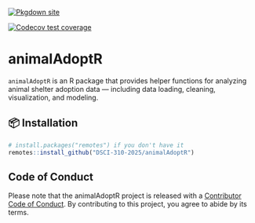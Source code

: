 [![Pkgdown site](https://img.shields.io/badge/docs-pkgdown-blue)](https://dsci-310-2025.github.io/animalAdoptR/)

<!-- badges: start -->
[![Codecov test coverage](https://codecov.io/gh/DSCI-310-2025/animalAdoptR/graph/badge.svg)](https://app.codecov.io/gh/DSCI-310-2025/animalAdoptR)
<!-- badges: end -->

# animalAdoptR

`animalAdoptR` is an R package that provides helper functions for analyzing animal shelter adoption data — including data loading, cleaning, visualization, and modeling.

## 📦 Installation

```r
# install.packages("remotes") if you don't have it
remotes::install_github("DSCI-310-2025/animalAdoptR")
```


## Code of Conduct

Please note that the animalAdoptR project is released with a [Contributor Code of Conduct](https://dsci-310-2025.github.io/animalAdoptR/CODE_OF_CONDUCT.html). By contributing to this project, you agree to abide by its terms.